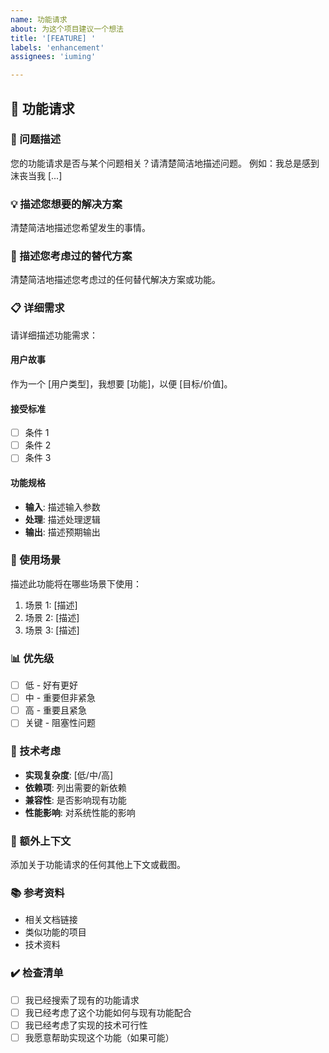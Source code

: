 ```yaml
---
name: 功能请求
about: 为这个项目建议一个想法
title: '[FEATURE] '
labels: 'enhancement'
assignees: 'iuming'

---
```


## 🚀 功能请求

### 📝 问题描述
您的功能请求是否与某个问题相关？请清楚简洁地描述问题。
例如：我总是感到沫丧当我 [...]

### 💡 描述您想要的解决方案
清楚简洁地描述您希望发生的事情。

### 🔄 描述您考虑过的替代方案
清楚简洁地描述您考虑过的任何替代解决方案或功能。

### 📋 详细需求
请详细描述功能需求：

#### 用户故事
作为一个 [用户类型]，我想要 [功能]，以便 [目标/价值]。

#### 接受标准
- [ ] 条件 1
- [ ] 条件 2
- [ ] 条件 3

#### 功能规格
- **输入**: 描述输入参数
- **处理**: 描述处理逻辑
- **输出**: 描述预期输出

### 🎯 使用场景
描述此功能将在哪些场景下使用：

1. 场景 1: [描述]
2. 场景 2: [描述]
3. 场景 3: [描述]

### 📊 优先级
- [ ] 低 - 好有更好
- [ ] 中 - 重要但非紧急
- [ ] 高 - 重要且紧急
- [ ] 关键 - 阻塞性问题

### 🔧 技术考虑
- **实现复杂度**: [低/中/高]
- **依赖项**: 列出需要的新依赖
- **兼容性**: 是否影响现有功能
- **性能影响**: 对系统性能的影响

### 🌟 额外上下文
添加关于功能请求的任何其他上下文或截图。

### 📚 参考资料
- 相关文档链接
- 类似功能的项目
- 技术资料

### ✔️ 检查清单
- [ ] 我已经搜索了现有的功能请求
- [ ] 我已经考虑了这个功能如何与现有功能配合
- [ ] 我已经考虑了实现的技术可行性
- [ ] 我愿意帮助实现这个功能（如果可能）
